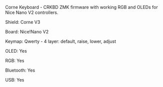 Corne Keyboard - CRKBD ZMK firmware with working RGB and OLEDs for Nice Nano V2 controllers.




Shield: Corne V3

Board: Nice!Nano V2

Keymap: Qwerty - 4 layer: default, raise, lower, adjust

OLED: Yes

RGB:  Yes

Bluetooth: Yes

USB: Yes 

